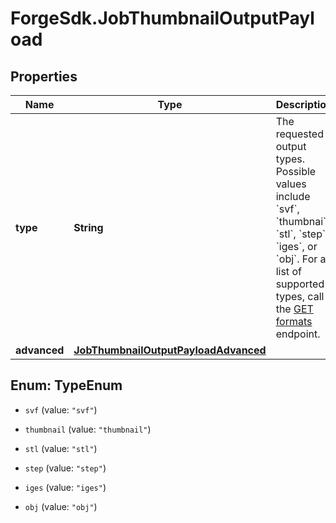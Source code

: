 # ForgeSdk.JobThumbnailOutputPayload

## Properties
Name | Type | Description | Notes
------------ | ------------- | ------------- | -------------
**type** | **String** | The requested output types. Possible values include &#x60;svf&#x60;, &#x60;thumbnai&#x60;, &#x60;stl&#x60;, &#x60;step&#x60;, &#x60;iges&#x60;, or &#x60;obj&#x60;. For a list of supported types, call the [GET formats](https://developer.autodesk.com/en/docs/model-derivative/v2/reference/http/formats-GET) endpoint. | 
**advanced** | [**JobThumbnailOutputPayloadAdvanced**](JobThumbnailOutputPayloadAdvanced.md) |  | [optional] 


<a name="TypeEnum"></a>
## Enum: TypeEnum


* `svf` (value: `"svf"`)

* `thumbnail` (value: `"thumbnail"`)

* `stl` (value: `"stl"`)

* `step` (value: `"step"`)

* `iges` (value: `"iges"`)

* `obj` (value: `"obj"`)




